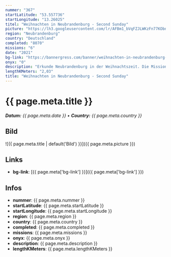 ```yaml
---
nummer: "367"
startLatitude: "53.557736"
startLongitude: "13.26025"
titel: "Weihnachten in Neubrandenburg - Second Sunday"
picture: "https://lh3.googleusercontent.com/lr/AFBm1_bVqFZJLWKzFn77KObn6juy_ByuWyW7PAow3xoikjfI6OeIFBcKR0Mop2-T0b5pD1m1tIpwZFlqmYccQp2hzKK9D215Ru74xR1fsHRgaQ1a9d2N9lefziNTRZWv5uy8K4ttUULvFUCYLR4WoqXO7XtqwZGwLib7RWx2unXhII3NrP_MIdFyESXklBk0Yo2J2XWvBxg0hnDcnztD2QnGLbk6-o8Cp9gyPMTe6zidR6n-We7qJ37dRadZuJ9xmVXVoPsRGXCi0zNoIB0gjqEKijuZClgIWkdb7A10vlZxzYW-1aa71D5-gVxPY89ZjWTts6VyvW-73NOQ6lSOiYQOL2ryiYQ6ZoHeKR0hsqxFPxvy1m6ccolBx2C0Dr2XnE7wO1b7knBkjmaohIk-dJtbmf37E6vXqLItgjIV-cNwBYlxv0BSnMcKbk_Oo6WWbguafciMPLbay2BRYwepG47lDDmWTOw8jRNwU5gEGHCo3tPC5F1cDFygGHwo5XbN5lZci3RZMydLTOee-aF4WI3PYndSRh31oC2gG0UOmSzdx6iaDUn66lTBhI5Xc7S0lmtd1QAhPnHTodMBfcTUC8WsC3yUKywS0kT9jYO1NyihsRL-SEZGwEeHMky8bwA2x_IuND2rx3iyFkSEmqP5QdI43KeRmsOtw1DuRPvze4F1gtZK92FZPaK9HoZliue2mkeXOtdigWQ6w7JeUgO7JDi4UQ2m_mZkF_jk_Bt0FqkRh0OKb-4vIar_tqWxtYoouOJKYCJxuDCzyeJI_FLUxMLSCWaoLov8Z9n_nomvSr5yWzvvgw-NYqlBWALoGfKQZr1WjzRT7iGcGbH4ooMI7A6EECAT0D9XOEhQd6EX"
region: "Neubrandenburg"
country: "Deutschland"
completed: "8070"
missions: "6"
date: "2021"
bg-link: "https://bannergress.com/banner/weihnachten-in-neubrandenburg-second-sunday-fc21"
onyx: "0"
description: "Erkunde Neubrandenburg in der Weihnachtszeit. Die Mission beginnt und endet auf dem Marktplatz."
lengthKMeters: "2,03"
title: "Weihnachten in Neubrandenburg - Second Sunday"
---
```


# {{ page.meta.title }}
_**Datum:** {{ page.meta.date }} • **Country:** {{ page.meta.country }}_

## Bild
![{{ page.meta.title | default('Bild') }}]({{ page.meta.picture }})

## Links
- **bg-link**: [{{ page.meta['bg-link'] }}]({{ page.meta['bg-link'] }})

## Infos
- **nummer**: {{ page.meta.nummer }}
- **startLatitude**: {{ page.meta.startLatitude }}
- **startLongitude**: {{ page.meta.startLongitude }}
- **region**: {{ page.meta.region }}
- **country**: {{ page.meta.country }}
- **completed**: {{ page.meta.completed }}
- **missions**: {{ page.meta.missions }}
- **onyx**: {{ page.meta.onyx }}
- **description**: {{ page.meta.description }}
- **lengthKMeters**: {{ page.meta.lengthKMeters }}

